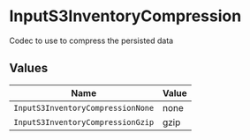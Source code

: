 # InputS3InventoryCompression

Codec to use to compress the persisted data


## Values

| Name                              | Value                             |
| --------------------------------- | --------------------------------- |
| `InputS3InventoryCompressionNone` | none                              |
| `InputS3InventoryCompressionGzip` | gzip                              |